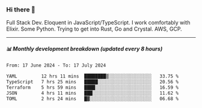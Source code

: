 ### Hi there 👋

Full Stack Dev. Eloquent in JavaScript/TypeScript. I work comfortably with Elixir. Some Python. Trying to get into Rust, Go and Crystal. AWS, GCP.

***

##### 📊 Monthly development breakdown (updated every 8 hours)

<!--START_SECTION:waka-->

```txt
From: 17 June 2024 - To: 17 July 2024

YAML         12 hrs 11 mins  ████████▒░░░░░░░░░░░░░░░░   33.75 %
TypeScript   7 hrs 25 mins   █████░░░░░░░░░░░░░░░░░░░░   20.56 %
Terraform    5 hrs 59 mins   ████░░░░░░░░░░░░░░░░░░░░░   16.59 %
JSON         4 hrs 11 mins   ███░░░░░░░░░░░░░░░░░░░░░░   11.62 %
TOML         2 hrs 24 mins   █▓░░░░░░░░░░░░░░░░░░░░░░░   06.68 %
```

<!--END_SECTION:waka-->
